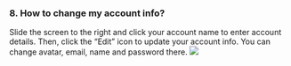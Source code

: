 ### 8. How to change my account info?
Slide the screen to the right and click your account name to enter account details. Then, click the “Edit” icon to update your account info. You can change avatar, email, name and password there.
![](/images/20141024183521.png)
